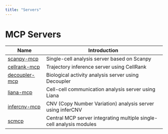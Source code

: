 ```yaml
---
title: "Servers"
---
```


# MCP Servers

| Name | Introduction |
|------|--------------|
| [scanpy-mcp](https://github.com/scmcphub/scanpy-mcp) | Single-cell analysis server based on Scanpy |
| [cellrank-mcp](https://github.com/scmcphub/cellrank-mcp) | Trajectory inference server using CellRank |
| [decoupler-mcp](https://github.com/scmcphub/decoupler-mcp) | Biological activity analysis server using Decoupler |
| [liana-mcp](https://github.com/scmcphub/liana-mcp) | Cell-cell communication analysis server using Liana |
| [infercnv-mcp](https://github.com/scmcphub/infercnv-mcp) | CNV (Copy Number Variation) analysis server using inferCNV |
| [scmcp](https://github.com/scmcphub/scmcp) | Central MCP server integrating multiple single-cell analysis modules |
